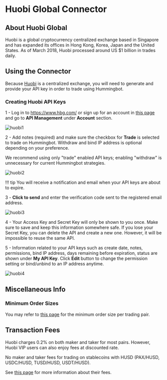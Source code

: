# Huobi Global Connector

## About Huobi Global

Huobi is a global cryptocurrency centralized exchange based in Singapore and has expanded its offices in Hong Kong, Korea, Japan and the United States. As of March 2018, Huobi processed around US $1 billion in trades daily.


## Using the Connector

Because [Huobi](https://www.hbg.com/) is a centralized exchange, you will need to generate and provide your API key in order to trade using Hummingbot.

### Creating Huobi API Keys

1 - Log in to https://www.hbg.com/ or sign up for an account in [this page](https://www.hbg.com/en-us/register/?backUrl=%2Fen-us%2F) and go to **API Management** under **Account** section.

![huobi1](/assets/img/huobi-account.png)

2 - Add notes (required) and make sure the checkbox for **Trade** is selected to trade on Hummingbot. Withdraw and bind IP address is optional depending on your preference.

We recommend using only "trade" enabled API keys; enabling "withdraw" is unnecessary for current Hummingbot strategies.

![huobi2](/assets/img/huobi-create-api-key.png)

!!! tip
    You will receive a notification and email when your API keys are about to expire.

3 - **Click to send** and enter the verification code sent to the registered email address.

![huobi3](/assets/img/huobi-verification-code.png)

4 - Your Access Key and Secret Key will only be shown to you once. Make sure to save and keep this information somewhere safe. If you lose your Secret Key, you can delete the API and create a new one. However, it will be impossible to reuse the same API.

5 - Information related to your API keys such as create date, notes, permissions, bind IP address, days remaining before expiration, status are shown under **My API Key**. Click **Edit** button to change the permission setting or bind/unbind to an IP address anytime.

![huobi4](/assets/img/huobi-my-api-key.png)



## Miscellaneous Info

### Minimum Order Sizes

You may refer to [this page](https://support.huobi.so/hc/en-us/articles/360000400491-Trade-Limits) for the minimum order size per trading pair.

## Transaction Fees

Huobi charges 0.2% on both maker and taker for most pairs. However, Huobi VIP users can also enjoy fees at discounted rate.

No maker and taker fees for trading on stablecoins with HUSD (PAX/HUSD, USDC/HUSD, TUSD/HUSD, USDT/HUSD).

See [this page](https://www.hbg.com/en-us/about/fee/) for more information about their fees.
